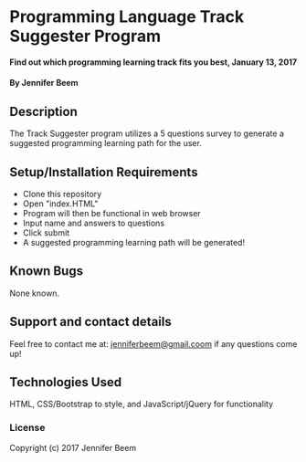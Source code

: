 # Programming Language Track Suggester Program

#### Find out which programming learning track fits you best, January 13, 2017

#### By Jennifer Beem

## Description

The Track Suggester program utilizes a 5 questions survey to generate a suggested programming learning path for the user.

## Setup/Installation Requirements

* Clone this repository
* Open "index.HTML"
* Program will then be functional in web browser
* Input name and answers to questions
* Click submit
* A suggested programming learning path will be generated!

## Known Bugs

None known.

## Support and contact details

Feel free to contact me at: jenniferbeem@gmail.coom if any questions come up!

## Technologies Used

HTML, CSS/Bootstrap to style, and JavaScript/jQuery for functionality

### License

Copyright (c) 2017 Jennifer Beem
